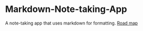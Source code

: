 # Markdown-Note-taking-App
A note-taking app that uses markdown for formatting. [Road map](https://roadmap.sh/projects/markdown-note-taking-app)
